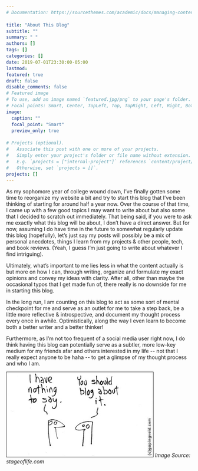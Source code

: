 ```yaml
---
# Documentation: https://sourcethemes.com/academic/docs/managing-content/

title: "About This Blog"
subtitle: ""
summary: " "
authors: []
tags: []
categories: []
date: 2019-07-01T23:30:00-05:00
lastmod: 
featured: true
draft: false
disable_comments: false
# Featured image
# To use, add an image named `featured.jpg/png` to your page's folder.
# Focal points: Smart, Center, TopLeft, Top, TopRight, Left, Right, BottomLeft, Bottom, BottomRight.
image:
  caption: ""
  focal_point: "Smart"
  preview_only: true

# Projects (optional).
#   Associate this post with one or more of your projects.
#   Simply enter your project's folder or file name without extension.
#   E.g. `projects = ["internal-project"]` references `content/project/deep-learning/index.md`.
#   Otherwise, set `projects = []`.
projects: []
---
```


As my sophomore year of college wound down, I’ve finally gotten some time to reorganize my website a bit and try to start this blog that I’ve been thinking of starting for around half a year now. Over the course of that time, I came up with a few good topics I may want to write about but also some that I decided to scratch out immediately. That being said, if you were to ask me exactly what this blog will be about, I don’t have a direct answer. But for now, assuming I do have time in the future to somewhat regularly update this blog (hopefully), let’s just say my posts will possibly be a mix of personal anecdotes, things I learn from my projects & other people, tech, and book reviews. (Yeah, I guess I’m just going to write about whatever I find intriguing).

Ultimately, what’s important to me lies less in what the content actually is but more on how I can, through writing, organize and formulate my exact opinions and convey my ideas with clarity. After all, other than maybe the occasional typos that I get made fun of, there really is no downside for me in starting this blog. 

In the long run, I am counting on this blog to act as some sort of mental checkpoint for me and serve as an outlet for me to take a step back, be a little more reflective & introspective, and document my thought process every once in awhile. Optimistically, along the way I even learn to become both a better writer and a better thinker! 

Furthermore, as I’m not too frequent of a social media user right now, I do think having this blog can potentially serve as a subtler, more low-key medium for my friends afar and others interested in my life -- not that I really expect anyone to be haha -- to get a glimpse of my thought process and who I am. 

<p>
    <img src="featured.jpg">
    <em>Image Source: stageoflife.com</em>
</p>

